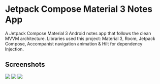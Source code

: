 # Jetpack Compose Material 3 Notes App
A Jetpack Compose Material 3 Android notes app that follows the clean MVVM architecture. 
Libraries used this project: Material 3, Room, Jetpack Compose, Accompanist navigation animation & Hilt for dependency Injection.





## Screenshots
<img src="https://i.ibb.co/4T38G05/Artboard1.png"/>
<img src="https://i.ibb.co/YNWxdXc/Artboard2.png"/>
<img src="https://i.ibb.co/L59FWby/Artboard3.png"/>







